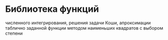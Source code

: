 # Библиотека функций
численного интегрирования, решения задачи Коши, апроксимации таблично заданной функции методом наименьших квадратов с выбором степени
